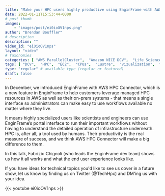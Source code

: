 ```yaml
---
title: "Make your HPC users highly productive using EnginFrame with AWS HPC Connector"
date: 2022-01-11T15:53:44+0000
# post thumb
images:
    - "images/post/ei0ioOV1nps.png"
author: "Brendan Bouffler"
# description
description: ""
video_id: "ei0ioOV1nps"
layout: "video"
# Taxonomies
categories: [ "AWS ParallelCluster",  "Amazon NICE DCV",  "Life Sciences", ]
tags: [ "DCV",  "HPC",  "EC2",  "CPUs",  "Lustre",  "vizualization",  "productivity",  "ParallelCluster",  "GPUs",  "Storage",  "portal",  "Schedulers",  "EnginFrame",  "Covid-19",  "High Performance Computing",  "virtualization",  "techshorts", ]
type: "regular" # available type (regular or featured)
draft: false
---
```


In December, we introduced  EnginFrame with AWS HPC Connector, which is a new feature in EnginFrame to help customers leverage managed HPC resources in AWS as well as their on-prem systems - that means a single interface so administrators can make easy to use workflows available no matter where they live.

It means highly specialized users like scientists and engineers can use EnginFrame’s portal interface to run their important workflows without having to understand the detailed operation of infrastructure underneath. HPC is, after all, a tool used by humans. Their productivity is the real measure of success, and we think AWS HPC Connector will make a big difference to them.

In this talk, Fabrizio Chignoli (who leads the  EnginFrame dev team) shows us how it all works and what the end user experience looks like.

If you have ideas for technical topics you'd like to see us cover in a future show, let us know by finding us on Twitter (@TechHpc) and DM'ing us with your idea.

{{< youtube ei0ioOV1nps >}}